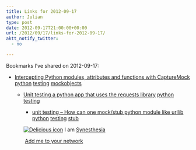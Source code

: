 ```yaml
---
title: Links for 2012-09-17
author: Julian
type: post
date: 2012-09-17T21:00:00+00:00
url: /2012/09/17/links-for-2012-09-17/
aktt_notify_twitter:
  - no

---
```

Bookmarks I&#8217;ve shared on 2012-09-17:

  * [Intercepting Python modules, attributes and functions with CaptureMock][1] 
    [python][2] [testing][3] [mockobjects][4] </li> 
    
      * [Unit testing a python app that uses the requests library][5] 
        [python][2] [testing][3] </li> 
        
          * [unit testing &#8211; How can one mock/stub python module like urllib][6] 
            [python][2] [testing][3] [stub][7] </li> </ul> 
            
            <p class="deliciouslink">
              <a href="https://del.icio.us/synesthesia" title="See all my bookmarks on del.icio.us"><img src="https://www.synesthesia.co.uk/images/deliciousicon.jpg" alt="Delicious icon" /></a>&nbsp;I am <a href="https://del.icio.us/synesthesia" title="See all my bookmarks on del.icio.us">Synesthesia</a>
            </p>
            
            <p class="deliciouslink">
              <a href="https://del.icio.us/network?add=synesthesia" title="Add me to your del.icio.us network"><img src="https://www.synesthesia.co.uk/images/add.gif" alt="" /></a>&nbsp;<a href="https://del.icio.us/network?add=synesthesia" title="Add me to your del.icio.us network">Add me to your network</a>
            </p>

 [1]: https://texttest.carmen.se/index.php?page=capturemock
 [2]: https://www.delicious.com/synesthesia/python
 [3]: https://www.delicious.com/synesthesia/testing
 [4]: https://www.delicious.com/synesthesia/mockobjects
 [5]: https://stackoverflow.com/questions/9559963/unit-testing-a-python-app-that-uses-the-requests-library
 [6]: https://stackoverflow.com/questions/295438/how-can-one-mock-stub-python-module-like-urllib
 [7]: https://www.delicious.com/synesthesia/stub
